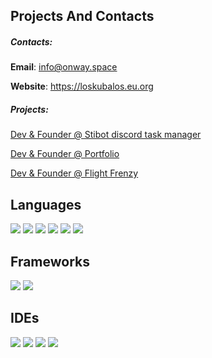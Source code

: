 ## Projects And Contacts

##### Contacts:

**Email**: info@onway.space

**Website**: https://loskubalos.eu.org

##### Projects:

[Dev & Founder @ Stibot discord task manager](https://stibot.top)

[Dev & Founder @ Portfolio](https://loskubalos.eu.org)

[Dev & Founder @ Flight Frenzy](https://loskubalos.itch.io/flightfrenzy)

## Languages

![](https://img.shields.io/badge/JavaScript-323330?style=for-the-badge&logo=javascript&logoColor=F7DF1E)
![](https://img.shields.io/badge/HTML-E34F26?style=for-the-badge&logo=html5&logoColor=white)
![](https://img.shields.io/badge/python-3670A0?style=for-the-badge&logo=python&logoColor=white)
![](https://img.shields.io/badge/CSS-1572B6?style=for-the-badge&logo=css3&logoColor=white)
![](https://img.shields.io/badge/c++-%2300599C.svg?style=for-the-badge&logo=c%2B%2B&logoColor=white)
![](https://img.shields.io/badge/c%23-%23239120.svg?style=for-the-badge&logo=csharp&logoColor=white)

## Frameworks

![](https://img.shields.io/badge/React-20232A?style=for-the-badge&logo=react&logoColor=61DAFB)
![](https://img.shields.io/badge/Nginx-009639?style=for-the-badge&logo=express&logoColor=white)

## IDEs

![](https://img.shields.io/badge/VS_Code-0078D4?style=for-the-badge&logo=visual%20studio%20code&logoColor=white)
![](https://img.shields.io/badge/Visual_Studio-5C2D91?style=for-the-badge&logo=visual%20studio&logoColor=white)
![](https://img.shields.io/badge/-Arduino-00979D?style=for-the-badge&logo=Arduino&logoColor=white)
![](https://img.shields.io/badge/unity-%23000000.svg?style=for-the-badge&logo=unity&logoColor=white)
